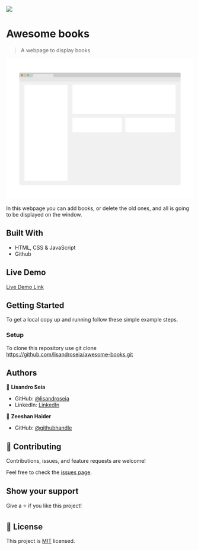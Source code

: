 ![](https://img.shields.io/badge/Microverse-blueviolet)

# Awesome books

> A webpage to display books

![screenshot](./app_screenshot.png)

In this webpage you can add books, or delete the old ones, and all is going to be displayed on the window.

## Built With

- HTML, CSS & JavaScript
- Github

## Live Demo

[Live Demo Link](https://livedemo.com)


## Getting Started

To get a local copy up and running follow these simple example steps.

### Setup

To clone this repository use git clone https://github.com/lisandroseia/awesome-books.git

## Authors

👤 **Lisandro Seia**

- GitHub: [@lisandroseia](https://github.com/lisandroseia)
- LinkedIn: [LinkedIn](https://www.linkedin.com/in/lisandro-seia-295120225/)

👤 **Zeeshan Haider**

- GitHub: [@githubhandle](https://github.com/zhadier)

## 🤝 Contributing

Contributions, issues, and feature requests are welcome!

Feel free to check the [issues page](../../issues/).

## Show your support

Give a ⭐️ if you like this project!

## 📝 License

This project is [MIT](./MIT.md) licensed.
